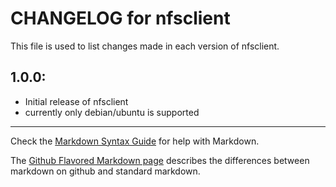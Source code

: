 # CHANGELOG for nfsclient

This file is used to list changes made in each version of nfsclient.

## 1.0.0:

* Initial release of nfsclient
* currently only debian/ubuntu is supported

- - -
Check the [Markdown Syntax Guide](http://daringfireball.net/projects/markdown/syntax) for help with Markdown.

The [Github Flavored Markdown page](http://github.github.com/github-flavored-markdown/) describes the differences between markdown on github and standard markdown.
